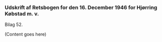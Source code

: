 ### Udskrift af Retsbogen for den 16. December 1946 for Hjørring Købstad m. v.

Bilag 52.

(Content goes here)
